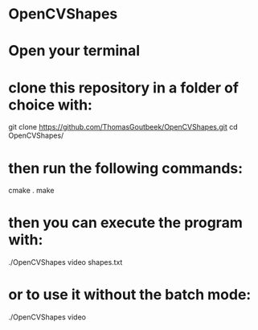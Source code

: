 # OpenCVShapes
# Open your terminal
# clone this repository in a folder of choice with: 
git clone https://github.com/ThomasGoutbeek/OpenCVShapes.git
cd OpenCVShapes/
# then run the following commands:
cmake .
make
# then you can execute the program with:
./OpenCVShapes video shapes.txt
# or to use it without the batch mode:
./OpenCVShapes video
